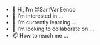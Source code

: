- 👋 Hi, I’m @SamVanEenoo
- 👀 I’m interested in ...
- 🌱 I’m currently learning ...
- 💞️ I’m looking to collaborate on ...
- 📫 How to reach me ...

<!---
SamVanEenoo/SamVanEenoo is a ✨ special ✨ repository because its `README.md` (this file) appears on your GitHub profile.
You can click the Preview link to take a look at your changes.
--->
